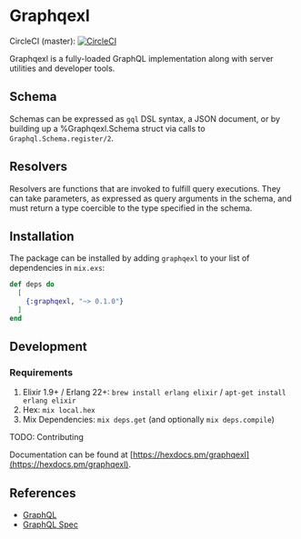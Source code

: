 # Graphqexl

CircleCI (master): [![CircleCI](https://circleci.com/gh/eslingerbryan/graphqexl.svg?style=svg)](https://app.circleci.com/github/eslingerbryan/graphqexl/pipelines)

Graphqexl is a fully-loaded GraphQL implementation along with server utilities and developer tools.

## Schema
Schemas can be expressed as `gql` DSL syntax, a JSON document, or by building up a %Graphqexl.Schema 
struct via calls to `Graphql.Schema.register/2`.

## Resolvers
Resolvers are functions that are invoked to fulfill query executions. They can take parameters, as 
expressed as query arguments in the schema, and must return a type coercible to the type specified 
in the schema.

## Installation

The package can be installed by adding `graphqexl` to your list of dependencies in `mix.exs`:

```elixir
def deps do
  [
    {:graphqexl, "~> 0.1.0"}
  ]
end
```

## Development

### Requirements
1. Elixir 1.9+ / Erlang 22+: `brew install erlang elixir` / `apt-get install erlang elixir`
1. Hex: `mix local.hex`
1. Mix Dependencies: `mix deps.get` (and optionally `mix deps.compile`)

TODO: Contributing

Documentation can be found at [https://hexdocs.pm/graphqexl](https://hexdocs.pm/graphqexl).

## References
- [GraphQL](https://www.graphql.org)
- [GraphQL Spec](https://spec.graphql.org/June2018/)